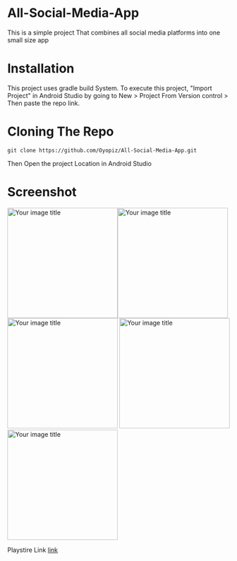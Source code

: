 # All-Social-Media-App
This is a simple project That combines all social media platforms into one small size app

# Installation
This project uses gradle build System. To execute this project, "Import Project" in Android Studio by going to New > Project From Version control > Then paste the repo link.
# Cloning The Repo
```git clone https://github.com/Oyopiz/All-Social-Media-App.git```

Then Open the project Location in Android Studio
# Screenshot
<img src="https://github.com/Oyopiz/All-Social-Media-App/blob/master/scrn/Screenshot_20211128-020900.png" alt="Your image title" width="250"/><img src="https://github.com/Oyopiz/All-Social-Media-App/blob/master/scrn/Screenshot_20211128-020913.png" alt="Your image title" width="250"/>
<img src="https://github.com/Oyopiz/All-Social-Media-App/blob/master/scrn/Screenshot_20211128-020937.png" alt="Your image title" width="250"/>
<img src="https://github.com/Oyopiz/All-Social-Media-App/blob/master/scrn/Screenshot_20211128-021013.png" alt="Your image title" width="250"/>
<img src="https://github.com/Oyopiz/All-Social-Media-App/blob/master/scrn/Screenshot_20211128-021120.png" alt="Your image title" width="250"/>

Playstire Link
[link](https://play.google.com/store/apps/details?id=com.vvoke.alliop)

